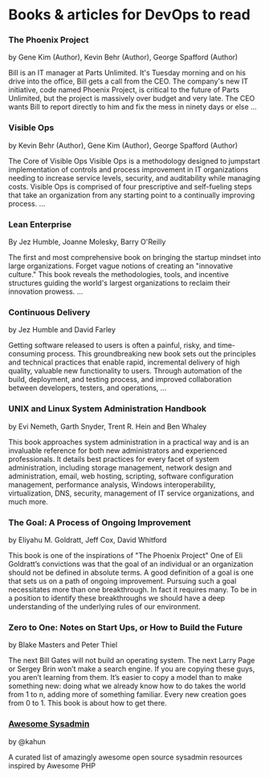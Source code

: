 # Books &amp; articles for DevOps to read


 	
### The Phoenix Project

by Gene Kim  (Author), Kevin Behr  (Author), George Spafford  (Author)

Bill is an IT manager at Parts Unlimited. It's Tuesday morning and on his drive into the office, Bill gets a call from the CEO. 
The company's new IT initiative, code named Phoenix Project, is critical to the future of Parts Unlimited, but the project is massively over budget and very late. The CEO wants Bill to report directly to him and fix the mess in ninety days or else …

 

### Visible Ops
by Kevin Behr  (Author), Gene Kim  (Author), George Spafford  (Author)

The Core of Visible Ops Visible Ops is a methodology designed to jumpstart implementation of controls and process improvement in IT organizations needing to increase service levels, security, and auditability while managing costs. Visible Ops is comprised of four prescriptive and self-fueling steps that take an organization from any starting point to a continually improving process. …

 
### Lean Enterprise
By Jez Humble, Joanne Molesky, Barry O'Reilly

The first and most comprehensive book on bringing the startup mindset into large organizations. Forget vague notions of creating an "innovative culture." This book reveals the methodologies, tools, and incentive structures guiding the world's largest organizations to reclaim their innovation prowess. …

 

### Continuous Delivery
by Jez Humble and David Farley

Getting software released to users is often a painful, risky, and time-consuming process. This groundbreaking new book sets out the principles and technical practices that enable rapid, incremental delivery of high quality, valuable new functionality to users. Through automation of the build, deployment, and testing process, and improved collaboration between developers, testers, and operations, …

### UNIX and Linux System Administration Handbook
by Evi Nemeth, Garth Snyder, Trent R. Hein and Ben Whaley

This book approaches system administration in a practical way and is an invaluable reference for both new administrators and experienced professionals. It details best practices for every facet of system administration, including storage management, network design and administration, email, web hosting, scripting, software configuration management, performance analysis, Windows interoperability, virtualization, DNS, security, management of IT service organizations, and much more.

### The Goal: A Process of Ongoing Improvement
by Eliyahu M. Goldratt, Jeff Cox, David Whitford

This book is one of the inspirations of "The Phoenix Project"
One of Eli Goldratt’s convictions was that the goal of an individual or an organization should not be defined in absolute terms. A good definition of a goal is one that sets us on a path of ongoing improvement. 
Pursuing such a goal necessitates more than one breakthrough. In fact it requires many. To be in a position to identify these breakthroughs we should have a deep understanding of the underlying rules of our environment.

### Zero to One: Notes on Start Ups, or How to Build the Future
by Blake Masters and Peter Thiel

The next Bill Gates will not build an operating system. The next Larry Page or Sergey Brin won’t make a search engine. If you are copying these guys, you aren’t learning from them. It’s easier to copy a model than to make something new: doing what we already know how to do takes the world from 1 to n, adding more of something familiar. Every new creation goes from 0 to 1. This book is about how to get there.

### [Awesome Sysadmin](https://github.com/kahun/awesome-sysadmin)

by @kahun

A curated list of amazingly awesome open source sysadmin resources inspired by Awesome PHP
